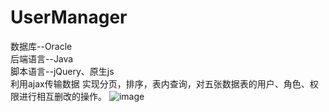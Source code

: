 # UserManager
数据库--Oracle<br>
后端语言--Java<br>
脚本语言--jQuery、原生js<br>
利用ajax传输数据
实现分页，排序，表内查询，对五张数据表的用户、角色、权限进行相互删改的操作。
![image](https://github.com/zhangjianbang/UserManager/tree/master/showImg/1.png)
